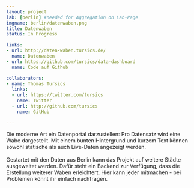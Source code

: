```yaml
---
layout: project
lab: [berlin] #needed for Aggregation on Lab-Page
imgname: berlin/datenwaben.png
title: Datenwaben
status: In Progress

links:
- url: http://daten-waben.tursics.de/
  name: Datenwaben
- url: https://github.com/tursics/data-dashboard
  name: Code auf Github

collaborators:
- name: Thomas Tursics
  links:
  - url: https://twitter.com/tursics
    name: Twitter
  - url: http://github.com/tursics
    name: GitHub

---
```


Die moderne Art ein Datenportal darzustellen: Pro Datensatz wird eine Wabe dargestellt.
Mit einem bunten Hintergrund und kurzem Text können sowohl statische als auch Live-Daten angezeigt werden.<br />
<br />
Gestartet mit den Daten aus Berlin kann das Projekt auf weitere Städte ausgeweitet werden.
Dafür steht ein Backend zur Verfügung, dass die Erstellung weiterer Waben erleichtert.
Hier kann jeder mitmachen - bei Problemen könnt ihr einfach nachfragen.
